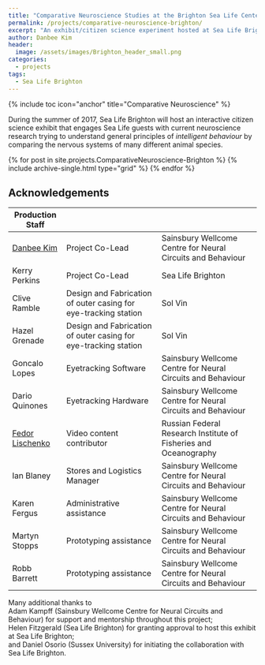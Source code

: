 ```yaml
---
title: "Comparative Neuroscience Studies at the Brighton Sea Life Center"
permalink: /projects/comparative-neuroscience-brighton/
excerpt: "An exhibit/citizen science experiment hosted at Sea Life Brighton, July-August 2017."
author: Danbee Kim
header:
  image: /assets/images/Brighton_header_small.png
categories:
  - projects
tags:
  - Sea Life Brighton
---
```


{% include toc icon="anchor" title="Comparative Neuroscience" %}

During the summer of 2017, Sea Life Brighton will host an interactive citizen science exhibit that engages Sea Life guests with current neuroscience research trying to understand general principles of _intelligent behaviour_ by comparing the nervous systems of many different animal species. 

{% for post in site.projects.ComparativeNeuroscience-Brighton %} {% include archive-single.html type="grid" %} {% endfor %} 

## Acknowledgements

| Production Staff |                   |                                                              |
| ------           | ------            | ------                                                       |
| [Danbee Kim](mailto:danbee@alum.mit.edu) | Project Co-Lead | Sainsbury Wellcome Centre for Neural Circuits and Behaviour  |
| Kerry Perkins    | Project Co-Lead   | Sea Life Brighton                                     |
| Clive Ramble     | Design and Fabrication of outer casing for eye-tracking station | Sol Vin  |
| Hazel Grenade    | Design and Fabrication of outer casing for eye-tracking station | Sol Vin  |
| Goncalo Lopes    | Eyetracking Software | Sainsbury Wellcome Centre for Neural Circuits and Behaviour |
| Dario Quinones   | Eyetracking Hardware | Sainsbury Wellcome Centre for Neural Circuits and Behaviour |
| [Fedor Lischenko](mailto:Fedor-LN@ya.ru) | Video content contributor | Russian Federal Research Institute of Fisheries and Oceanography |
| Ian Blaney       | Stores and Logistics Manager | Sainsbury Wellcome Centre for Neural Circuits and Behaviour |
| Karen Fergus     | Administrative assistance | Sainsbury Wellcome Centre for Neural Circuits and Behaviour |
| Martyn Stopps    | Prototyping assistance | Sainsbury Wellcome Centre for Neural Circuits and Behaviour |
| Robb Barrett     | Prototyping assistance | Sainsbury Wellcome Centre for Neural Circuits and Behaviour |

Many additional thanks to <br/>
Adam Kampff (Sainsbury Wellcome Centre for Neural Circuits and Behaviour) for support and mentorship throughout this project; <br/> 
Helen Fitzgerald (Sea Life Brighton) for granting approval to host this exhibit at Sea Life Brighton; <br/>
and Daniel Osorio (Sussex University) for initiating the collaboration with Sea Life Brighton.
